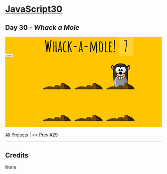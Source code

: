# [JavaScript30](https://javascript30.com/)

## **Day 30** - *Whack a Mole*

<img src="static/img/day30.png" alt="Day30 Image" width="700">


[All Projects](https://github.com/10xOXR/JavaScript30/blob/master/README.md) | [<< Prev #29](https://github.com/10xOXR/JavaScript30/tree/master/day29)

---

## Credits

None